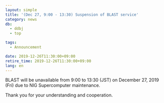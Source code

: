 ```yaml
---
layout: simple
title: '(Dec 27, 9:00 - 13:30) Suspension of BLAST service'
category: news
db:
  - ddbj
  - top

tags:
  - Announcement

date: 2019-12-26T11:30:00+09:00
retire_time: 2019-12-26T11:30:00+09:00
lang: en
---
```


<p>BLAST will be unavailable from 9:00 to 13:30 (JST) on December 27, 2019 (Fri) due to NIG Supercomputer maintenance.</p>

<p>Thank you for your understanding and cooperation.</p>
